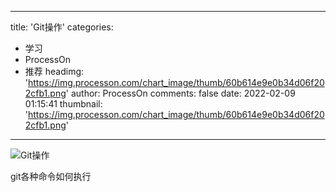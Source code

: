 
---
title: 'Git操作'
categories: 
 - 学习
 - ProcessOn
 - 推荐
headimg: 'https://img.processon.com/chart_image/thumb/60b614e9e0b34d06f202cfb1.png'
author: ProcessOn
comments: false
date: 2022-02-09 01:15:41
thumbnail: 'https://img.processon.com/chart_image/thumb/60b614e9e0b34d06f202cfb1.png'
---

<div>   
<img class="thumb" alt="Git操作" src="https://img.processon.com/chart_image/thumb/60b614e9e0b34d06f202cfb1.png" referrerpolicy="no-referrer">
<p>git各种命令如何执行</p>  
</div>
            